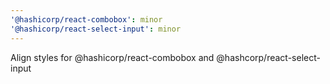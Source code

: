 ```yaml
---
'@hashicorp/react-combobox': minor
'@hashicorp/react-select-input': minor
---
```


Align styles for @hashicorp/react-combobox and @hashcorp/react-select-input
